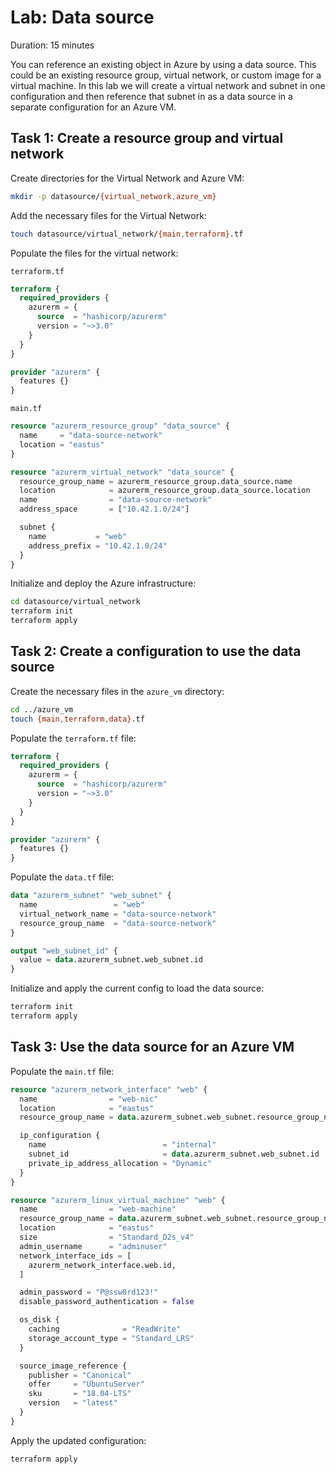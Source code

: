 # Lab: Data source

Duration: 15 minutes

You can reference an existing object in Azure by using a data source. This could be an existing resource group, virtual network, or custom image for a virtual machine. In this lab we will create a virtual network and subnet in one configuration and then reference that subnet in as a data source in a separate configuration for an Azure VM.

## Task 1: Create a resource group and virtual network

Create directories for the Virtual Network and Azure VM:

```bash
mkdir -p datasource/{virtual_network,azure_vm}
```

Add the necessary files for the Virtual Network:

```bash
touch datasource/virtual_network/{main,terraform}.tf
```

Populate the files for the virtual network:

`terraform.tf`

```terraform
terraform {
  required_providers {
    azurerm = {
      source  = "hashicorp/azurerm"
      version = "~>3.0"
    }
  }
}

provider "azurerm" {
  features {}
}
```

`main.tf`

```terraform
resource "azurerm_resource_group" "data_source" {
  name     = "data-source-network"
  location = "eastus"
}

resource "azurerm_virtual_network" "data_source" {
  resource_group_name = azurerm_resource_group.data_source.name
  location            = azurerm_resource_group.data_source.location
  name                = "data-source-network"
  address_space       = ["10.42.1.0/24"]

  subnet {
    name           = "web"
    address_prefix = "10.42.1.0/24"
  }
}
```

Initialize and deploy the Azure infrastructure:

```bash
cd datasource/virtual_network
terraform init
terraform apply
```

## Task 2: Create a configuration to use the data source

Create the necessary files in the `azure_vm` directory:

```bash
cd ../azure_vm
touch {main,terraform,data}.tf
```

Populate the `terraform.tf` file:

```terraform
terraform {
  required_providers {
    azurerm = {
      source  = "hashicorp/azurerm"
      version = "~>3.0"
    }
  }
}

provider "azurerm" {
  features {}
}
```

Populate the `data.tf` file:

```terraform
data "azurerm_subnet" "web_subnet" {
  name                 = "web"
  virtual_network_name = "data-source-network"
  resource_group_name  = "data-source-network"
}

output "web_subnet_id" {
  value = data.azurerm_subnet.web_subnet.id
}
```

Initialize and apply the current config to load the data source:

```bash
terraform init
terraform apply
```

## Task 3: Use the data source for an Azure VM

Populate the `main.tf` file:

```terraform
resource "azurerm_network_interface" "web" {
  name                = "web-nic"
  location            = "eastus"
  resource_group_name = data.azurerm_subnet.web_subnet.resource_group_name

  ip_configuration {
    name                          = "internal"
    subnet_id                     = data.azurerm_subnet.web_subnet.id
    private_ip_address_allocation = "Dynamic"
  }
}

resource "azurerm_linux_virtual_machine" "web" {
  name                = "web-machine"
  resource_group_name = data.azurerm_subnet.web_subnet.resource_group_name
  location            = "eastus"
  size                = "Standard_D2s_v4"
  admin_username      = "adminuser"
  network_interface_ids = [
    azurerm_network_interface.web.id,
  ]

  admin_password = "P@ssw0rd123!"
  disable_password_authentication = false

  os_disk {
    caching              = "ReadWrite"
    storage_account_type = "Standard_LRS"
  }

  source_image_reference {
    publisher = "Canonical"
    offer     = "UbuntuServer"
    sku       = "18.04-LTS"
    version   = "latest"
  }
}
```

Apply the updated configuration:

```bash
terraform apply
```

